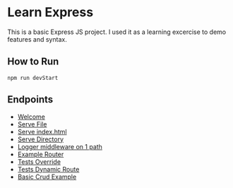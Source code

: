 # Learn Express
This is a basic Express JS project.  I used it as a learning excercise to demo features and syntax.

## How to Run
```
npm run devStart
```

## Endpoints
* [Welcome](localhost:3000/)
* [Serve File](localhost:3000/exampleFileDownload)
* [Serve index.html](localhost:3000/helloworld)
* [Serve Directory](localhost:3000/helloworld/test.txt)
* [Logger middleware on 1 path](localhost:3000/loggerTest)
* [Example Router](localhost:3000/example)
* [Tests Override](localhost:3000/example/dynamic/override)
* [Tests Dynamic Route](localhost:3000/example/dynamic/ANY_PARAM)
* [Basic Crud Example](localhost:3000/example/CRUD/ANY_PARAM)


